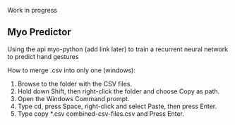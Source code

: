 Work in progress

## Myo Predictor

Using the api myo-python (add link later) to train a recurrent neural network to predict hand gestures


How to merge .csv into only one (windows):
1. Browse to the folder with the CSV files.
2. Hold down Shift, then right-click the folder and choose Copy as path.
3. Open the Windows Command prompt.
4. Type cd, press Space, right-click and select Paste, then press Enter.
5. Type copy *.csv combined-csv-files.csv and Press Enter.